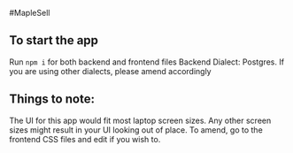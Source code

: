 #MapleSell

## To start the app

Run `npm i` for both backend and frontend files
Backend Dialect: Postgres. If you are using other dialects, please amend accordingly

## Things to note:

The UI for this app would fit most laptop screen sizes. Any other screen sizes might result in your UI looking out of place.
To amend, go to the frontend CSS files and edit if you wish to.
